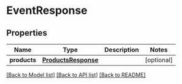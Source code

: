 # EventResponse

## Properties
Name | Type | Description | Notes
------------ | ------------- | ------------- | -------------
**products** | [**ProductsResponse**](ProductsResponse.md) |  | [optional] 

[[Back to Model list]](../README.md#documentation-for-models) [[Back to API list]](../README.md#documentation-for-api-endpoints) [[Back to README]](../README.md)

